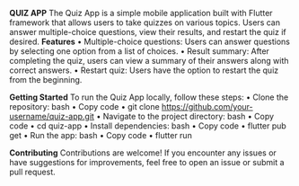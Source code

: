 **QUIZ APP**
The Quiz App is a simple mobile application built with Flutter framework that allows users to take quizzes on various topics. Users can answer multiple-choice questions, view their results, and restart the quiz if desired.
**Features**
	•	Multiple-choice questions: Users can answer questions by selecting one option from a list of choices.
	•	Result summary: After completing the quiz, users can view a summary of their answers along with correct answers.
	•	Restart quiz: Users have the option to restart the quiz from the beginning.

**Getting Started**
To run the Quiz App locally, follow these steps:
	•	Clone the repository:
		bash
	•	Copy code
	•	git clone https://github.com/your-username/quiz-app.git
	•	Navigate to the project directory:
		bash
	•	Copy code
	•	cd quiz-app
	•	Install dependencies:
		bash
	•	Copy code
	•	flutter pub get
	•	Run the app:
		bash
	•	Copy code
	•	flutter run
 
**Contributing**
Contributions are welcome! If you encounter any issues or have suggestions for improvements, feel free to open an issue or submit a pull request.


